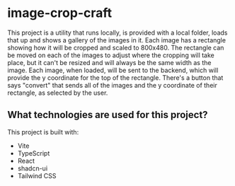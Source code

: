 # image-crop-craft

This project is a utility that runs locally, is provided with a local folder, loads that up and shows a gallery of the images in it. Each image has a rectangle showing how it will be cropped and scaled to 800x480. The rectangle can be moved on each of the images to adjust where the cropping will take place, but it can't be resized and will always be the same width as the image. Each image, when loaded, will be sent to the backend, which will provide the y coordinate for the top of the rectangle. There's a button that says "convert" that sends all of the images and the y coordinate of their rectangle, as selected by the user.

## What technologies are used for this project?

This project is built with:

- Vite
- TypeScript
- React
- shadcn-ui
- Tailwind CSS
